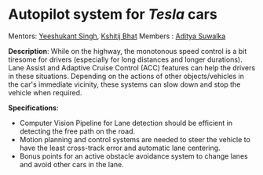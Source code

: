 # Autopilot system for _Tesla_ cars

Mentors: [Yeeshukant Singh](https://github.com/Yeeshukant), [Kshitij Bhat](https://github.com/KshitijBhat)
Members : [Aditya Suwalka]( https://github.com/git-suwalkaaditya)

**Description**: While on the highway, the monotonous speed
control is a bit tiresome for drivers (especially for long
distances and longer durations). Lane Assist and Adaptive
Cruise Control (ACC) features can help the drivers in these
situations. Depending on the actions of other
objects/vehicles in the car's immediate vicinity, these
systems can slow down and stop the vehicle when required.

**Specifications**:
- Computer Vision Pipeline for Lane detection should be
efficient in detecting the free path on the road.
- Motion planning and control systems are needed to steer
the vehicle to have the least cross-track error and
automatic lane centering.
- Bonus points for an active obstacle avoidance system to
change lanes and avoid other cars in the lane.
